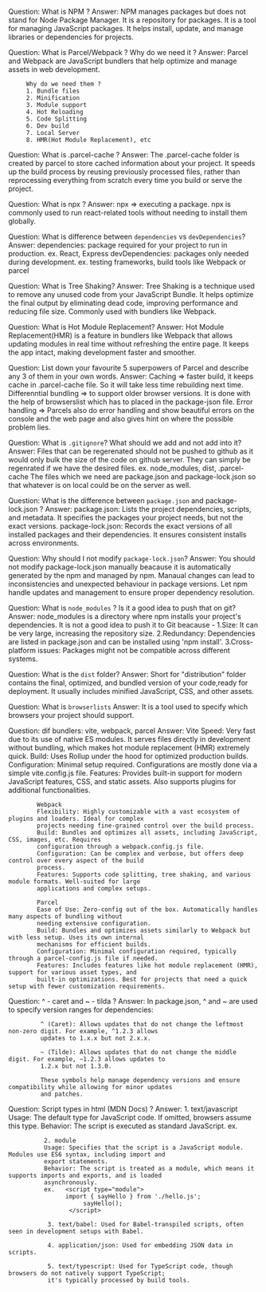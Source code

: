 Question: What is NPM ?
Answer: NPM manages packages but does not stand for Node Package Manager.
        It is a repository for packages.
        It is a tool for managing JavaScript packages. It helps install,
        update, and manage libraries or dependencies for projects.


Question: What is Parcel/Webpack ? Why do we need it ?
Answer:  Parcel and Webpack are JavaScript bundlers that help optimize and
         manage assets in web development.

         Why do we need them ?
         1. Bundle files
         2. Minification
         3. Module support
         4. Hot Reloading
         5. Code Splitting
         6. Dev build
         7. Local Server
         8. HMR(Hot Module Replacement), etc


Question: What is .parcel-cache ?
Answer:   The .parcel-cache folder is created by parcel to store cached information 
          about your project. It speeds up the build process by reusing previously 
          processed files, rather than reprocessing everything from scratch every time
          you build or serve the project.


Question: What is npx ?
Answer: npx => executing a package. npx is commonly used to run react-related tools
        without needing to install them globally.


Question:  What is difference between `dependencies` vs `devDependencies`?
Answer: dependencies: package required for your project to run in production.
        ex. React, Express
        devDependencies: packages only needed during development.
        ex. testing frameworks, build tools like Webpack or parcel


Question:  What is Tree Shaking? 
Answer:    Tree Shaking is a technique used to remove any unused code from your JavaScript
           Bundle. It helps optimize the final output by eliminating dead code, improving 
           performance and reducing file size. Commonly used with bundlers  like Webpack.


Question:  What is Hot Module Replacement? 
Answer:    Hot Module Replacement(HMR) is a feature in bundlers like Webpack that allows updating modules
           in real time without refreshing the entire page. It keeps the app intact, making development
           faster and smoother.


Question:  List down your favourite 5 superpowers of Parcel and describe any 3 of them in your 
           own words. 
Answer:    Caching => faster build, it keeps cache in .parcel-cache file. So it will take less time
           rebuilding next time.
           Differenntial bundling => to support older browser versions. It is done with the help of
           browserslist which has to placed in the package-json file.
           Error handling => Parcels also do error handling and show beautiful errors on the console
           and the web page and also gives hint on where the possible problem lies.


Question:  What is `.gitignore`? What should we add and not add into it? 
Answer:    Files that can be regerenated should not be pushed to github as it would only bulk the size
           of the code on github server. They can simply be regenrated if we have the desired files.
           ex. node_modules, dist, .parcel-cache 
           The files which we need are  package.json and package-lock.json so that whatever is on local
           could be on the server as well.


Question:  What is the difference between `package.json` and package-lock.json ?
Answer:    package.json: Lists the project dependencies, scripts, and metadata. It specifies the packages
           your project needs, but not the exact versions.
           package-lock.json: Records the exact versions of all installed packages and their dependencies.
           It ensures consistent installs across environments.


Question:  Why should I not modify `package-lock.json`? 
Answer:    You should not modify package-lock.json manually beacause it is automatically generated by the 
           npm and managed by npm. Manaual changes can lead to inconsistencies and unexpected behaviour 
           in package versions. Let npm handle updates and management to ensure proper dependency
           resolution.


Question:  What is `node_modules` ? Is it a good idea to push that on git?
Answer:    node_modules is a directory where npm installs your project's dependencies.
           It is not a good idea to push it to Git beacause - 
           1.Size: It can be very large, increasing the repository size.
           2.Redundancy: Dependencies are listed in package.json and can be installed using 'npm install'.
           3.Cross-platform issues: Packages might not be compatible across different systems.


Question:  What is the `dist` folder?
Answer:    Short for "distribution" folder contains the final, optimized, and bundled version of your
           code,ready for deployment. It usually includes minified JavaScript, CSS, and other assets.


Question:  What is `browserlists`
Answer:    It is a tool used to specify which browsers your project should support.

Question:   dif bundlers: vite, webpack, parcel
Answer:     Vite
            Speed: Very fast due to its use of native ES modules. It serves files directly in development
            without bundling, which makes hot module replacement (HMR) extremely quick.
            Build: Uses Rollup under the hood for optimized production builds.
            Configuration: Minimal setup required. Configurations are mostly done via a simple
            vite.config.js file.
            Features: Provides built-in support for modern JavaScript features, CSS, and static assets.
            Also supports plugins for additional functionalities.

            Webpack
            Flexibility: Highly customizable with a vast ecosystem of plugins and loaders. Ideal for complex
            projects needing fine-grained control over the build process.
            Build: Bundles and optimizes all assets, including JavaScript, CSS, images, etc. Requires
            configuration through a webpack.config.js file.
            Configuration: Can be complex and verbose, but offers deep control over every aspect of the build
            process.
            Features: Supports code splitting, tree shaking, and various module formats. Well-suited for large
            applications and complex setups.

            Parcel
            Ease of Use: Zero-config out of the box. Automatically handles many aspects of bundling without
            needing extensive configuration.
            Build: Bundles and optimizes assets similarly to Webpack but with less setup. Uses its own internal
            mechanisms for efficient builds.
            Configuration: Minimal configuration required, typically through a parcel-config.js file if needed.
            Features: Includes features like hot module replacement (HMR), support for various asset types, and
            built-in optimizations. Best for projects that need a quick setup with fewer customization requirements.


Question:    ^ - caret and ~ - tilda ?
Answer:      In package.json, ^ and ~ are used to specify version ranges for dependencies:

             ^ (Caret): Allows updates that do not change the leftmost non-zero digit. For example, ^1.2.3 allows
             updates to 1.x.x but not 2.x.x.

             ~ (Tilde): Allows updates that do not change the middle digit. For example, ~1.2.3 allows updates to
             1.2.x but not 1.3.0.

             These symbols help manage dependency versions and ensure compatibility while allowing for minor updates
             and patches.


Question:    Script types in html (MDN Docs) ?
Answer:      1. text/javascript
             Usage: The default type for JavaScript code. If omitted, browsers assume this type.
             Behavior: The script is executed as standard JavaScript.
             ex. <script type="text/javascript">
                 console.log('Hello, World!');
                 </script>

              2. module
              Usage: Specifies that the script is a JavaScript module. Modules use ES6 syntax, including import and 
              export statements.
              Behavior: The script is treated as a module, which means it supports imports and exports, and is loaded 
              asynchronously. 
              ex.   <script type="module">
                    import { sayHello } from './hello.js';
                         sayHello();
                     </script>

               3. text/babel: Used for Babel-transpiled scripts, often seen in development setups with Babel.

               4. application/json: Used for embedding JSON data in scripts.

               5. text/typescript: Used for TypeScript code, though browsers do not natively support TypeScript; 
               it's typically processed by build tools.

